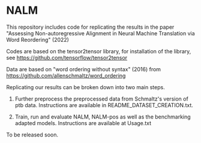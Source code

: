 # NALM
This repository includes code for replicating the results in the paper 
"Assessing Non-autoregressive Alignment in Neural Machine Translation via Word Reordering" (2022)

Codes are based on the tensor2tensor library, for installation of the library, 
see https://github.com/tensorflow/tensor2tensor

Data are based on "word ordering without syntax" (2016) from https://github.com/allenschmaltz/word_ordering

Replicating our results can be broken down into two main steps.
1. Further preprocess the preprocessed data from Schmaltz's version of ptb data. Instructions are available in README_DATASET_CREATION.txt.

2. Train, run and evaluate NALM, NALM-pos as well as the benchmarking adapted models. Instructions are available at Usage.txt

To be released soon.
